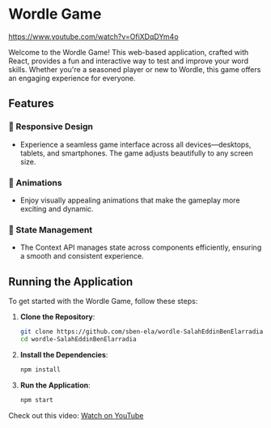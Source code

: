 # Wordle Game 

https://www.youtube.com/watch?v=OfiXDqDYm4o

Welcome to the Wordle Game! This web-based application, crafted with React, provides a fun and interactive way to test and improve your word skills. Whether you're a seasoned player or new to Wordle, this game offers an engaging experience for everyone.

## Features

### 📱 Responsive Design
- Experience a seamless game interface across all devices—desktops, tablets, and smartphones. The game adjusts beautifully to any screen size.

### 🌟 Animations
- Enjoy visually appealing animations that make the gameplay more exciting and dynamic.



### 🔄 State Management
- The Context API manages state across components efficiently, ensuring a smooth and consistent experience.

## Running the Application

To get started with the Wordle Game, follow these steps:

1. **Clone the Repository**:
   ```bash
   git clone https://github.com/sben-ela/wordle-SalahEddinBenElarradia.git
   cd wordle-SalahEddinBenElarradia

2. **Install the Dependencies**:
   ```bash
   npm install

3. **Run the Application**:
   ```bash
   npm start


Check out this video: [Watch on YouTube](https://www.youtube.com/watch?v=OfiXDqDYm4o)
